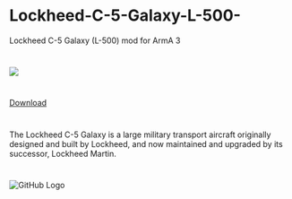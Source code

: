 # Lockheed-C-5-Galaxy-L-500-
Lockheed C-5 Galaxy (L-500) mod for ArmA 3
#
[![](https://www.paypalobjects.com/en_US/i/btn/btn_donateCC_LG.gif)](https://www.paypal.com/cgi-bin/webscr?cmd=_s-xclick&hosted_button_id=K6922R75JMFTS)
#
[Download](https://codeload.github.com/Nobatgeldi/Lockheed-C-5-Galaxy-L-500/zip/master)
#
The Lockheed C-5 Galaxy is a large military transport aircraft originally designed and built by Lockheed, and now maintained and upgraded by its successor, Lockheed Martin.
#
![GitHub Logo](http://i.imgur.com/GTPlo.png)
